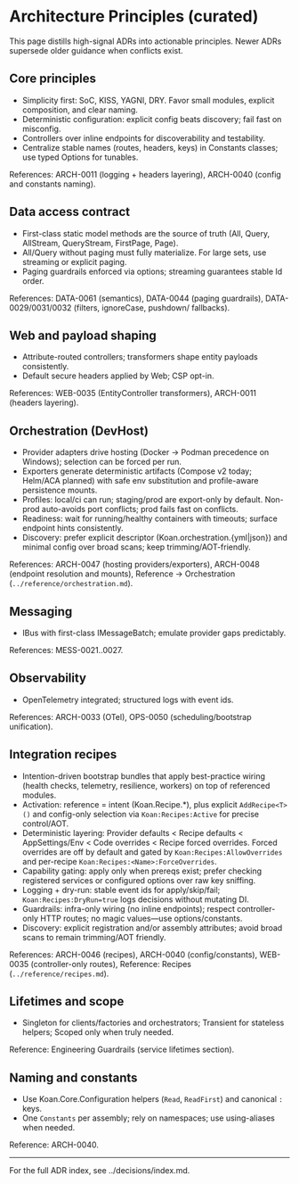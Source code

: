# Architecture Principles (curated)

This page distills high-signal ADRs into actionable principles. Newer ADRs supersede older guidance when conflicts exist.

## Core principles

- Simplicity first: SoC, KISS, YAGNI, DRY. Favor small modules, explicit composition, and clear naming.
- Deterministic configuration: explicit config beats discovery; fail fast on misconfig.
- Controllers over inline endpoints for discoverability and testability.
- Centralize stable names (routes, headers, keys) in Constants classes; use typed Options for tunables.

References: ARCH-0011 (logging + headers layering), ARCH-0040 (config and constants naming).

## Data access contract

- First-class static model methods are the source of truth (All, Query, AllStream, QueryStream, FirstPage, Page).
- All/Query without paging must fully materialize. For large sets, use streaming or explicit paging.
- Paging guardrails enforced via options; streaming guarantees stable Id order.

References: DATA-0061 (semantics), DATA-0044 (paging guardrails), DATA-0029/0031/0032 (filters, ignoreCase, pushdown/ fallbacks).

## Web and payload shaping

- Attribute-routed controllers; transformers shape entity payloads consistently.
- Default secure headers applied by Web; CSP opt-in.

References: WEB-0035 (EntityController transformers), ARCH-0011 (headers layering).

## Orchestration (DevHost)

- Provider adapters drive hosting (Docker → Podman precedence on Windows); selection can be forced per run.
- Exporters generate deterministic artifacts (Compose v2 today; Helm/ACA planned) with safe env substitution and profile-aware persistence mounts.
- Profiles: local/ci can run; staging/prod are export-only by default. Non-prod auto-avoids port conflicts; prod fails fast on conflicts.
- Readiness: wait for running/healthy containers with timeouts; surface endpoint hints consistently.
- Discovery: prefer explicit descriptor (Koan.orchestration.{yml|json}) and minimal config over broad scans; keep trimming/AOT-friendly.

References: ARCH-0047 (hosting providers/exporters), ARCH-0048 (endpoint resolution and mounts), Reference → Orchestration (`../reference/orchestration.md`).

## Messaging

- IBus with first-class IMessageBatch; emulate provider gaps predictably.

References: MESS-0021..0027.

## Observability

- OpenTelemetry integrated; structured logs with event ids.

References: ARCH-0033 (OTel), OPS-0050 (scheduling/bootstrap unification).

## Integration recipes

- Intention-driven bootstrap bundles that apply best-practice wiring (health checks, telemetry, resilience, workers) on top of referenced modules.
- Activation: reference = intent (Koan.Recipe.*), plus explicit `AddRecipe<T>()` and config-only selection via `Koan:Recipes:Active` for precise control/AOT.
- Deterministic layering: Provider defaults < Recipe defaults < AppSettings/Env < Code overrides < Recipe forced overrides. Forced overrides are off by default and gated by `Koan:Recipes:AllowOverrides` and per-recipe `Koan:Recipes:<Name>:ForceOverrides`.
- Capability gating: apply only when prereqs exist; prefer checking registered services or configured options over raw key sniffing.
- Logging + dry-run: stable event ids for apply/skip/fail; `Koan:Recipes:DryRun=true` logs decisions without mutating DI.
- Guardrails: infra-only wiring (no inline endpoints); respect controller-only HTTP routes; no magic values—use options/constants.
- Discovery: explicit registration and/or assembly attributes; avoid broad scans to remain trimming/AOT friendly.

References: ARCH-0046 (recipes), ARCH-0040 (config/constants), WEB-0035 (controller-only routes), Reference: Recipes (`../reference/recipes.md`).

## Lifetimes and scope

- Singleton for clients/factories and orchestrators; Transient for stateless helpers; Scoped only when truly needed.

Reference: Engineering Guardrails (service lifetimes section).

## Naming and constants

- Use Koan.Core.Configuration helpers (`Read`, `ReadFirst`) and canonical `:` keys.
- One `Constants` per assembly; rely on namespaces; use using-aliases when needed.

Reference: ARCH-0040.

---

For the full ADR index, see ../decisions/index.md.
